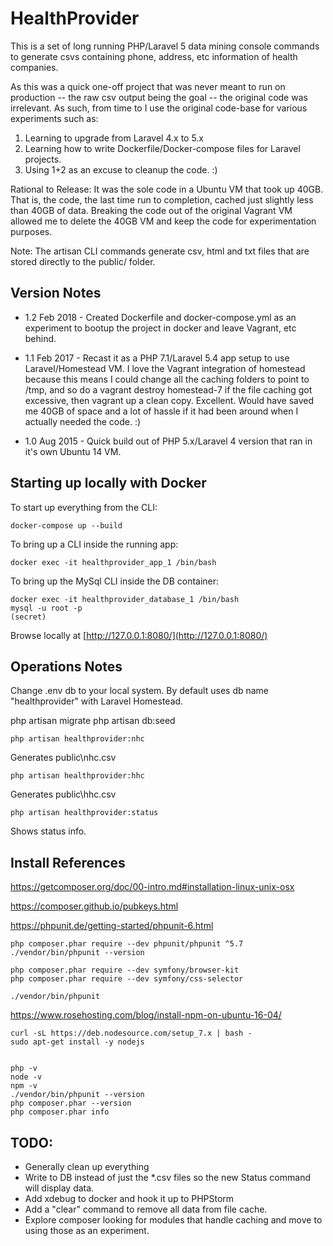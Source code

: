 # HealthProvider

This is a set of long running PHP/Laravel 5 data mining console commands to generate csvs containing phone, address, etc information of health companies. 

As this was a quick one-off project that was never meant to run on production -- the raw csv output being the goal -- the original code was irrelevant.
As such, from time to I use the original code-base for various experiments such as:
1) Learning to upgrade from Laravel 4.x to 5.x
2) Learning how to write Dockerfile/Docker-compose files for Laravel projects.
3) Using 1+2 as an excuse to cleanup the code. :)

Rational to Release: 
It was the sole code in a Ubuntu VM that took up 40GB. 
That is, the code, the last time run to completion, cached just slightly less than 40GB of data. 
Breaking the code out of the original Vagrant VM allowed me to delete the 40GB VM and keep the code for experimentation purposes.

Note: The artisan CLI commands generate csv, html and txt files that are stored directly to the public/ folder.


## Version Notes

* 1.2 Feb 2018 - Created Dockerfile and docker-compose.yml as an experiment to bootup the project in docker and leave Vagrant, etc behind.

* 1.1 Feb 2017 - Recast it as a PHP 7.1/Laravel 5.4 app setup to use Laravel/Homestead VM. I love the Vagrant integration of homestead because this means I could change all the caching folders to point to /tmp, and so do a vagrant destroy homestead-7 if the file caching got excessive, then vagrant up a clean copy. Excellent. Would have saved me 40GB of space and a lot of hassle if it had been around when I actually needed the code. :) 

* 1.0 Aug 2015 - Quick build out of PHP 5.x/Laravel 4 version that ran in it's own Ubuntu 14 VM.


## Starting up locally with Docker

To start up everything from the CLI:

```docker-compose up --build```

To bring up a CLI inside the running app:

```docker exec -it healthprovider_app_1 /bin/bash```

To bring up the MySql CLI inside the DB container:

```
docker exec -it healthprovider_database_1 /bin/bash
mysql -u root -p
(secret)
```

Browse locally at [http://127.0.0.1:8080/](http://127.0.0.1:8080/)


## Operations Notes 

Change .env db to your local system. By default uses db name "healthprovider" with Laravel Homestead.

php artisan migrate
php artisan db:seed

`php artisan healthprovider:nhc`

Generates public\nhc.csv

`php artisan healthprovider:hhc`

Generates public\hhc.csv

`php artisan healthprovider:status`

Shows status info.


## Install References

https://getcomposer.org/doc/00-intro.md#installation-linux-unix-osx

https://composer.github.io/pubkeys.html

https://phpunit.de/getting-started/phpunit-6.html

    php composer.phar require --dev phpunit/phpunit ^5.7
    ./vendor/bin/phpunit --version

    php composer.phar require --dev symfony/browser-kit
    php composer.phar require --dev symfony/css-selector
     
    ./vendor/bin/phpunit

https://www.rosehosting.com/blog/install-npm-on-ubuntu-16-04/

    curl -sL https://deb.nodesource.com/setup_7.x | bash -
    sudo apt-get install -y nodejs


    php -v
    node -v
    npm -v
    ./vendor/bin/phpunit --version
    php composer.phar --version
    php composer.phar info
    

## TODO:

* Generally clean up everything
* Write to DB instead of just the *.csv files so the new Status command will display data.
* Add xdebug to docker and hook it up to PHPStorm
* Add a "clear" command to remove all data from file cache.
* Explore composer looking for modules that handle caching and move to using those as an experiment.
